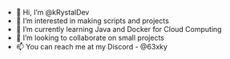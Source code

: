 - 👋 Hi, I’m @kRystalDev
- 👀 I’m interested in making scripts and projects
- 🌱 I’m currently learning Java and Docker for Cloud Computing
- 💞️ I’m looking to collaborate on small projects
- 📫 You can reach me at my Discord - @63xky

<!---
kRystalDevv/kRystalDevv is a ✨ special ✨ repository because its `README.md` (this file) appears on your GitHub profile.
You can click the Preview link to take a look at your changes.
--->
